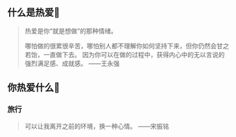 
## 什么是热爱🫶

> 热爱是你“就是想做”的那种情绪。
> 
> 哪怕做的很累很辛苦，哪怕别人都不理解你如何坚持下来，但你仍然会甘之若饴，一直做下去。
> 因为你可以在做的过程中，获得内心中的无以言说的强烈满足感、成就感。
> ——王永强

## 你热爱什么🫶

### 旅行

> 可以让我离开之前的环境，换一种心情。
> ——宋振铭





